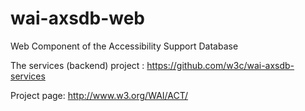 wai-axsdb-web
=============

Web Component of the Accessibility Support Database

The services (backend) project : https://github.com/w3c/wai-axsdb-services

Project page: http://www.w3.org/WAI/ACT/
